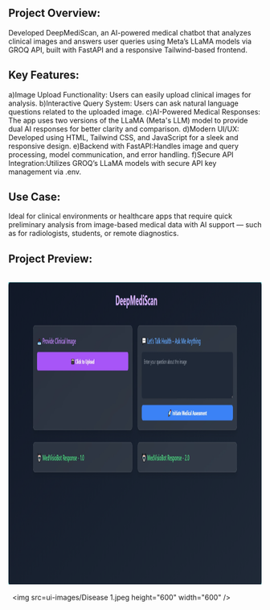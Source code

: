 ## Project Overview:

Developed DeepMediScan, an AI-powered medical chatbot that analyzes clinical images and answers 
user queries using Meta’s LLaMA models via GROQ API, built with FastAPI and a responsive Tailwind-based frontend.

## Key Features:

a)Image Upload Functionality: Users can easily upload clinical images for analysis.
b)Interactive Query System: Users can ask natural language questions related to the uploaded image.
c)AI-Powered Medical Responses: The app uses two versions of the LLaMA (Meta's LLM) model to provide dual AI responses for better clarity and comparison.
d)Modern UI/UX: Developed using HTML, Tailwind CSS, and JavaScript for a sleek and responsive design.
e)Backend with FastAPI:Handles image and query processing, model communication, and error handling.
f)Secure API Integration:Utilizes GROQ’s LLaMA models with secure API key management via .env.

## Use Case:

Ideal for clinical environments or healthcare apps that require quick preliminary analysis from image-based medical data 
with AI support — such as for radiologists, students, or remote diagnostics.


## Project Preview:
&nbsp;
<a><img src=ui-images/homescreen.png height="600" width="600" /></a>

&nbsp;
<a><img src=ui-images/Disease 1.jpeg height="600" width="600" /></a>











